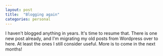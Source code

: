 ```yaml
---
layout: post
title:  "Blogging again"
categories: personal
---
```

I haven't blogged anything in years. It's time to resume that. There is one new post already, and I'm migrating my
old posts from Wordpress over to here. At least the ones I still consider useful. More is to come in the next months!
